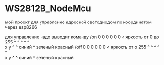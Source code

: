 # WS2812B_NodeMcu
мой проект для управление адресной светодиодом по координатом через esp8266


для управление надо выводит команду /on 0 0  0 0 0 0 < яркость от 0 до 255
                                        ^ ^  ^ ^ ^     
                                        x y  ^ ^ синий
                                             ^ зеленый
                                             красный
                                  /off 0 0  0 0 0 0 < яркость от о 255
                                       ^ ^  ^ ^ ^     
                                       x y  ^ ^ синий
                                            ^ зеленый
                                            красный
                                          
